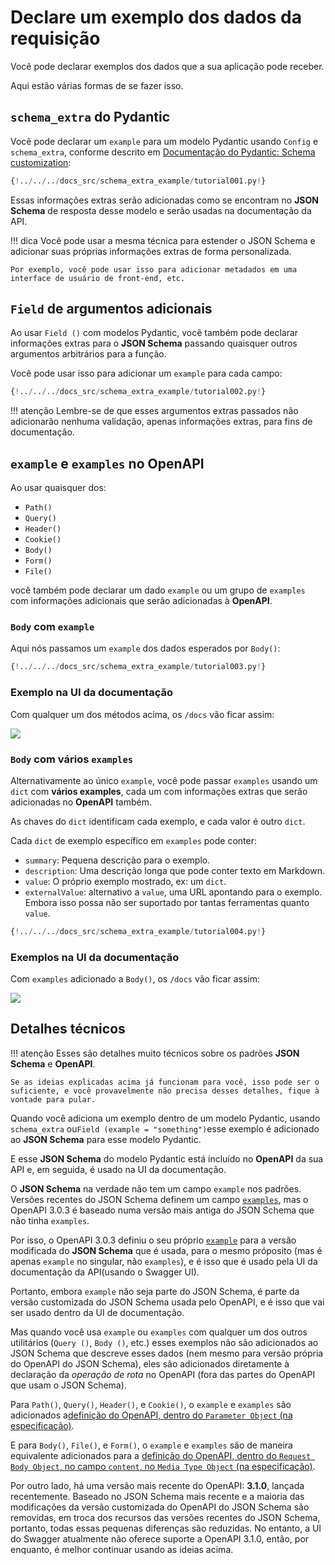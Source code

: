 # Declare um exemplo dos dados da requisição

Você pode declarar exemplos dos dados que a sua aplicação pode receber.

Aqui estão várias formas de se fazer isso.

## `schema_extra` do Pydantic

Você pode declarar um `example` para um modelo Pydantic usando `Config` e `schema_extra`, conforme descrito em <a href="https://pydantic-docs.helpmanual.io/usage/schema/#schema-customization" class="external-link" target="_blank">Documentação do Pydantic: Schema customization</a>:

```Python hl_lines="15-23"
{!../../../docs_src/schema_extra_example/tutorial001.py!}
```

Essas informações extras serão adicionadas como se encontram no **JSON Schema** de resposta desse modelo e serão usadas na documentação da API.

!!! dica
    Você pode usar a mesma técnica para estender o JSON Schema e adicionar suas próprias informações extras de forma personalizada.

    Por exemplo, você pode usar isso para adicionar metadados em uma interface de usuário de front-end, etc.

## `Field` de argumentos adicionais

Ao usar `Field ()` com modelos Pydantic, você também pode declarar informações extras para o **JSON Schema** passando quaisquer outros argumentos arbitrários para a função.

Você pode usar isso para adicionar um `example` para cada campo:

```Python hl_lines="4  10-13"
{!../../../docs_src/schema_extra_example/tutorial002.py!}
```

!!! atenção
    Lembre-se de que esses argumentos extras passados ​​não adicionarão nenhuma validação, apenas informações extras, para fins de documentação.

## `example` e `examples` no OpenAPI

Ao usar quaisquer dos:

* `Path()`
* `Query()`
* `Header()`
* `Cookie()`
* `Body()`
* `Form()`
* `File()`

você também pode declarar um dado `example` ou um grupo de `examples` com informações adicionais que serão adicionadas à **OpenAPI**.

### `Body` com `example`

Aqui nós passamos um `example` dos dados esperados por `Body()`:

```Python hl_lines="21-26"
{!../../../docs_src/schema_extra_example/tutorial003.py!}
```

### Exemplo na UI da documentação

Com qualquer um dos métodos acima, os `/docs` vão ficar assim:

<img src="/img/tutorial/body-fields/image01.png">

### `Body` com vários `examples`

Alternativamente ao único `example`, você pode passar `examples` usando um `dict` com **vários examples**, cada um com informações extras que serão adicionadas no **OpenAPI** também.

As chaves do `dict` identificam cada exemplo, e cada valor é outro `dict`.

Cada `dict` de exemplo específico em `examples` pode conter:

* `summary`: Pequena descrição para o exemplo.
* `description`: Uma descrição longa que pode conter texto em Markdown.
* `value`: O próprio exemplo mostrado, ex: um `dict`.
* `externalValue`: alternativo a `value`, uma URL apontando para o exemplo. Embora isso possa não ser suportado por tantas ferramentas quanto `value`.

```Python hl_lines="22-48"
{!../../../docs_src/schema_extra_example/tutorial004.py!}
```

### Exemplos na UI da documentação

Com `examples` adicionado a `Body()`, os `/docs` vão ficar assim:

<img src="/img/tutorial/body-fields/image02.png">

## Detalhes técnicos

!!! atenção
    Esses são detalhes muito técnicos sobre os padrões **JSON Schema** e **OpenAPI**.

    Se as ideias explicadas acima já funcionam para você, isso pode ser o suficiente, e você provavelmente não precisa desses detalhes, fique à vontade para pular.

Quando você adiciona um exemplo dentro de um modelo Pydantic, usando `schema_extra` ou` Field (example = "something") `esse exemplo é adicionado ao **JSON Schema** para esse modelo Pydantic.

E esse **JSON Schema** do modelo Pydantic está incluído no **OpenAPI** da sua API e, em seguida, é usado na UI da documentação.

O **JSON Schema** na verdade não tem um campo `example` nos padrões. Versões recentes do JSON Schema definem um campo <a href="https://json-schema.org/draft/2019-09/json-schema-validation.html#rfc.section.9.5" class="external-link" target="_blank">`examples`</a>, mas o OpenAPI 3.0.3 é baseado numa versão mais antiga do JSON Schema que não tinha `examples`.

Por isso, o OpenAPI 3.0.3 definiu o seu próprio <a href="https://github.com/OAI/OpenAPI-Specification/blob/master/versions/3.0.3.md#fixed-fields-20" class="external-link" target="_blank">`example`</a> para a versão modificada do **JSON Schema** que é usada, para o mesmo próposito (mas é apenas `example` no singular, não `examples`), e é isso que é usado pela UI da documentação da API(usando o Swagger UI).

Portanto, embora `example` não seja parte do JSON Schema, é parte da versão customizada do JSON Schema usada pelo OpenAPI, e é isso que vai ser usado dentro da UI de documentação.

Mas quando você usa `example` ou `examples` com qualquer um dos outros utilitários (`Query ()`, `Body ()`, etc.) esses exemplos não são adicionados ao JSON Schema que descreve esses dados (nem mesmo para versão própria do OpenAPI do JSON Schema), eles são adicionados diretamente à declaração da *operação de rota* no OpenAPI (fora das partes do OpenAPI que usam o JSON Schema).

Para `Path()`, `Query()`, `Header()`, e `Cookie()`, o `example` e `examples` são adicionados a<a href="https://github.com/OAI/OpenAPI-Specification/blob/main/versions/3.0.3.md#parameter-object" class="external-link" target="_blank">definição do OpenAPI, dentro do `Parameter Object` (na especificação)</a>.

E para `Body()`, `File()`, e `Form()`, o `example` e `examples` são de maneira equivalente adicionados para a <a href="https://github.com/OAI/OpenAPI-Specification/blob/main/versions/3.0.3.md#mediaTypeObject" class="external-link" target="_blank">definição do OpenAPI, dentro do `Request Body Object`, no campo `content`, no `Media Type Object` (na especificação)</a>.

Por outro lado, há uma versão mais recente do OpenAPI: **3.1.0**, lançada recentemente. Baseado no JSON Schema mais recente e a maioria das modificações da versão customizada do OpenAPI do JSON Schema são removidas, em troca dos recursos das versões recentes do JSON Schema, portanto, todas essas pequenas diferenças são reduzidas. No entanto, a UI do Swagger atualmente não oferece suporte a OpenAPI 3.1.0, então, por enquanto, é melhor continuar usando as ideias acima.
